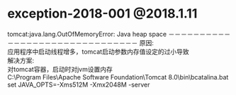 # exception-2018-001 @2018.1.11

  tomcat:java.lang.OutOfMemoryError: Java heap space
  －－－－－－－－－－－－－－－－－－－－－－－－－－－－－－－
		原因:<br />
			应用程序中启动线程增多，tomcat启动参数内存值设定的过小导致<br />
		解决方案:<br />
			对tomcat容器，启动时对jvm设置内存<br />
			C:\Program Files\Apache Software Foundation\Tomcat 8.0\bin\bcatalina.bat
			set JAVA_OPTS=-Xms512M -Xmx2048M -server
